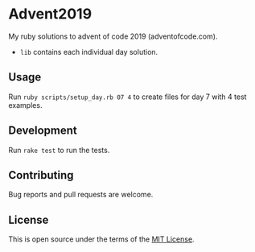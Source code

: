 # Advent2019

My ruby solutions to advent of code 2019 (adventofcode.com).
+ `lib` contains each individual day solution.

## Usage

Run `ruby scripts/setup_day.rb 07 4` to create files for day 7 with 4 test examples.

## Development
Run `rake test` to run the tests.

## Contributing

Bug reports and pull requests are welcome.

## License

This is open source under the terms of the [MIT License](https://opensource.org/licenses/MIT).
